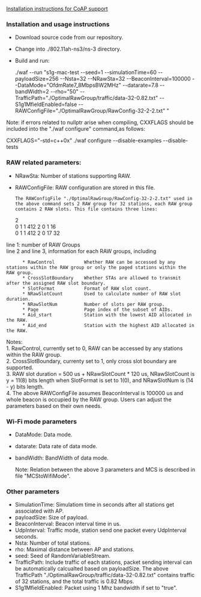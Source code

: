 [Installation instructions for CoAP support](../../wiki/CoAP)

### Installation and usage instructions ###

* Download source code from our repository.
* Change into ./802.11ah-ns3/ns-3 directory.  
* Build and run:

    ./waf --run "s1g-mac-test --seed=1 --simulationTime=60 --payloadSize=256 --Nsta=32 --NRawSta=32 --BeaconInterval=100000 --DataMode="OfdmRate7_8MbpsBW2MHz" --datarate=7.8  --bandWidth=2 --rho="50" --TrafficPath="./OptimalRawGroup/traffic/data-32-0.82.txt" --S1g1MfieldEnabled=false --RAWConfigFile="./OptimalRawGroup/RawConfig-32-2-2.txt" "

Note: if errors related to nullptr arise when compiling, CXXFLAGS should be included into the "./waf configure" command,as follows:   

CXXFLAGS="-std=c++0x" ./waf configure --disable-examples --disable-tests

  
### RAW related parameters: ###
* NRawSta:             Number of stations supporting RAW. 
* RAWConfigFile:       RAW configuration are stored in this file.

      The RAWConfigFile "./OptimalRawGroup/RawConfig-32-2-2.txt" used in the above command sets 2 RAW group for 32 stations, each RAW group contains 2 RAW slots. This file contains three lines:

    2                                                                                                          
    0	1	1	412	2	0	1	16	
    0	1	1	412	2	0	17	32

line 1: number of RAW Groups                                 
line 2 and line 3, information for each RAW groups, including

          * RawControl           Whether RAW can be accessed by any stations within the RAW group or only the paged stations within the RAW group.  
          * CrossSlotBoundary    Whether STAs are allowed to transmit after the assigned RAW slot boundary.
          * SlotFormat           Format of RAW slot count.                 
          * NRawSlotCount        Used to calculate number of RAW slot duration.   
          * NRawSlotNum          Number of slots per RAW group.                     
          * Page                 Page index of the subset of AIDs.
          * Aid_start            Station with the lowest AID allocated in the RAW.
          * Aid_end              Station with the highest AID allocated in the RAW.


Notes:   
          1. RawControl, currently set to 0, RAW can be accessed by any stations within the RAW group.            
          2. CrossSlotBoundary, currenty set to 1, only cross slot boundary are supported.                    
          3. RAW slot duration = 500 us + NRawSlotCount * 120 us, NRawSlotCount is y = 11(8) bits   length when SlotFormat is set to 1(0), and NRawSlotNum is (14 - y) bits length.                                     
          4. The above  RAWConfigFile assumes BeaconInterval is 100000 us and whole beacon is occupied by the RAW group. Users can adjust the parameters based on their own needs.                       


### Wi-Fi mode parameters ###
* DataMode:           Data mode.  
* datarate:           Data rate of data mode.  
* bandWidth:          BandWidth of data mode.  

  Note: Relation between the above 3 parameters and MCS is described in file "MCStoWifiMode".       

### Other parameters ###
* SimulationTime:     Simulatiom time in seconds after all stations get associated with AP.  
* payloadSize:        Size of payload.                   
* BeaconInterval:     Beacon interval time in us.    
* UdpInterval:        Traffic mode, station send one packet every UdpInterval seconds.  
* Nsta:               Number of total stations.  
* rho:                Maximal distance between AP and stations.   
* seed:               Seed of RandomVariableStream.
* TrafficPath:        Include traffic of each stations, packet sending interval can be automatically calcualted based on payloadSize. The above TrafficPath "./OptimalRawGroup/traffic/data-32-0.82.txt" contains traffic of 32 stations, and the total traffic is 0.82 Mbps.
* S1g1MfieldEnabled:     Packet using 1 Mhz bandwidth if set to "true".
